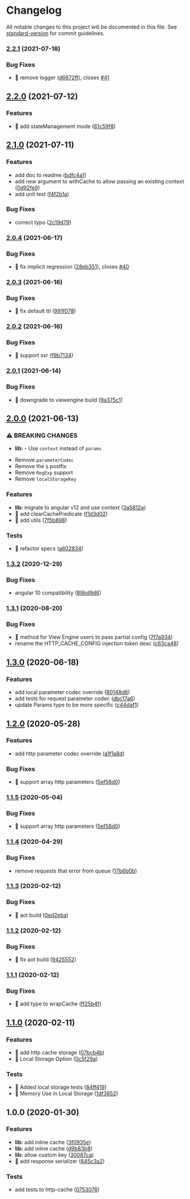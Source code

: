 # Changelog

All notable changes to this project will be documented in this file. See [standard-version](https://github.com/conventional-changelog/standard-version) for commit guidelines.

### [2.2.1](https://github.com/ngneat/cashew/compare/v2.2.0...v2.2.1) (2021-07-18)


### Bug Fixes

* 🐛 remove logger ([d6672ff](https://github.com/ngneat/cashew/commit/d6672ffaf62371b817b4d02a9ddba9d71e154d91)), closes [#41](https://github.com/ngneat/cashew/issues/41)

## [2.2.0](https://github.com/ngneat/cashew/compare/v2.1.0...v2.2.0) (2021-07-12)


### Features

* 🎸 add stateManagement mode ([61c59f8](https://github.com/ngneat/cashew/commit/61c59f8288cb4d27996be5091ec12a2165ae025a))

## [2.1.0](https://github.com/ngneat/cashew/compare/v2.0.4...v2.1.0) (2021-07-11)


### Features

* add doc to readme ([bdfc4a1](https://github.com/ngneat/cashew/commit/bdfc4a1e03f8605cd3342d31e8641cc520ad595e))
* add new argument to withCache to allow passing an existing context ([0d92fe9](https://github.com/ngneat/cashew/commit/0d92fe9a21871df3b449bc0860cbaeb82dde8450))
* add unit test ([f4f2b1a](https://github.com/ngneat/cashew/commit/f4f2b1ad8a3660a2bdec1aea4bbc934d7fad36f2))


### Bug Fixes

* correct typo ([2c19d79](https://github.com/ngneat/cashew/commit/2c19d79e443d694167a234d1efd662f852e35912))

### [2.0.4](https://github.com/ngneat/cashew/compare/v2.0.3...v2.0.4) (2021-06-17)


### Bug Fixes

* 🐛 fix implicit regression ([28eb351](https://github.com/ngneat/cashew/commit/28eb351d4adfe2f52c19d3589fb4903f2c3a7c9c)), closes [#40](https://github.com/ngneat/cashew/issues/40)

### [2.0.3](https://github.com/ngneat/cashew/compare/v2.0.2...v2.0.3) (2021-06-16)


### Bug Fixes

* 🐛 fix default ttl ([991f078](https://github.com/ngneat/cashew/commit/991f0782fc321555a75c115f046ecbde747cbb9a))

### [2.0.2](https://github.com/ngneat/cashew/compare/v2.0.1...v2.0.2) (2021-06-16)


### Bug Fixes

* 🐛 support ssr ([f9b7134](https://github.com/ngneat/cashew/commit/f9b71340dc01155f1ef2f731996772db5a8ef7d2))

### [2.0.1](https://github.com/ngneat/cashew/compare/v2.0.0...v2.0.1) (2021-06-14)


### Bug Fixes

* 🐛 downgrade to viewengine build ([9a375c1](https://github.com/ngneat/cashew/commit/9a375c1402855605018642465584a1dbf8658426))

## [2.0.0](https://github.com/ngneat/cashew/compare/v1.3.2...v2.0.0) (2021-06-13)


### ⚠ BREAKING CHANGES

* **lib:** - Use `context` instead of `params`
- Remove `parameterCodec`
- Remove the `$` postfix
- Remove `RegExp` support
- Remove `localStorageKey`

### Features

* **lib:** migrate to angular v12 and use context ([3a5812a](https://github.com/ngneat/cashew/commit/3a5812ae75bed9a2c01fbc59ed680d1fb9f8570c))
* 🎸 add clearCachePredicate ([f1d3d02](https://github.com/ngneat/cashew/commit/f1d3d02791b26a19f47b6089d1b9b91ad5c6bbfe))
* 🎸 add utils ([7f5b898](https://github.com/ngneat/cashew/commit/7f5b898f1bba6d994470d7b46b3580e2d0ca6539))


### Tests

* 💍 refactor specs ([a602834](https://github.com/ngneat/cashew/commit/a6028348a39cfff4d44f1da196bb84e042729d75))

### [1.3.2](https://github.com/ngneat/cashew/compare/v1.3.1...v1.3.2) (2020-12-29)


### Bug Fixes

* angular 10 compatibility ([89bd9d6](https://github.com/ngneat/cashew/commit/89bd9d66e11261bdb444a3f5d05a47fb50179f61))

### [1.3.1](https://github.com/ngneat/cashew/compare/v1.3.0...v1.3.1) (2020-08-20)


### Bug Fixes

* 🐛 method for View Engine users to pass partial config ([7f7a934](https://github.com/ngneat/cashew/commit/7f7a934f851a2245cd5cb10a7601c9fb42738f1d))
* rename the HTTP_CACHE_CONFIG injection token desc ([c63ca48](https://github.com/ngneat/cashew/commit/c63ca484508153ad638af7e9fca58fb0e390155a))

## [1.3.0](https://github.com/ngneat/cashew/compare/v1.2.0...v1.3.0) (2020-06-18)


### Features

* add local parameter codec override ([80148d6](https://github.com/ngneat/cashew/commit/80148d63d9cf79536e21489365208e7dcddeac74))
* add tests for request parameter codec ([dbc17a6](https://github.com/ngneat/cashew/commit/dbc17a68088815d99f897a75a346d06d45ae3c76))
* update Params type to be more specific ([c44daf1](https://github.com/ngneat/cashew/commit/c44daf13bad7b8d52e3f8a57d973c5fadb686513))

## [1.2.0](https://github.com/ngneat/cashew/compare/v1.1.4...v1.2.0) (2020-05-28)


### Features

* add http parameter codec override ([a1f1a8d](https://github.com/ngneat/cashew/commit/a1f1a8d41b3cd03095aad1a2843428a3dd157d97))


### Bug Fixes

* 🐛 support array http parameters ([5ef58d0](https://github.com/ngneat/cashew/commit/5ef58d064f22171d0fb068d0830f0816424d0f3e))

### [1.1.5](https://github.com/ngneat/cashew/compare/v1.1.4...v1.1.5) (2020-05-04)


### Bug Fixes

* 🐛 support array http parameters ([5ef58d0](https://github.com/ngneat/cashew/commit/5ef58d064f22171d0fb068d0830f0816424d0f3e))

### [1.1.4](https://github.com/ngneat/cashew/compare/v1.1.3...v1.1.4) (2020-04-29)


### Bug Fixes

* remove requests that error from queue ([17b6b0b](https://github.com/ngneat/cashew/commit/17b6b0bd1c0da5d4c5cd2cc2a6b7a1596cda10a0))

### [1.1.3](https://github.com/ngneat/cashew/compare/v1.1.2...v1.1.3) (2020-02-12)


### Bug Fixes

* 🐛 aot build ([0ed2eba](https://github.com/ngneat/cashew/commit/0ed2ebac2f78ed15b6771e50fc4db6d54170c5e2))

### [1.1.2](https://github.com/ngneat/cashew/compare/v1.1.1...v1.1.2) (2020-02-12)


### Bug Fixes

* 🐛 fix aot build ([9425552](https://github.com/ngneat/cashew/commit/9425552ed57e0ceecc551309e9b6d2f9719886f6))

### [1.1.1](https://github.com/ngneat/cashew/compare/v1.1.0...v1.1.1) (2020-02-12)


### Bug Fixes

* 🐛 add type to wrapCache ([ff25b4f](https://github.com/ngneat/cashew/commit/ff25b4fce7ed2d4e7780070cfd9233b82e2b1f00))

## [1.1.0](https://github.com/ngneat/cashew/compare/v1.0.0...v1.1.0) (2020-02-11)


### Features

* 🎸 add http cache storage ([07bcb4b](https://github.com/ngneat/cashew/commit/07bcb4ba2f56b2b22877a2cb915f9ca8c030e19e))
* 🎸 Local Storage Option ([0c5f29a](https://github.com/ngneat/cashew/commit/0c5f29a56d189af9b8aca1641e595a847ecbece5))


### Tests

* 💍 Added local storage tests ([84ff419](https://github.com/ngneat/cashew/commit/84ff419277b3b282aa055c2f997ca634933b6513))
* 💍 Memory Use in Local Storage ([1df3852](https://github.com/ngneat/cashew/commit/1df3852803b1cf05c005cc46cf7f8b50c0d19351))

## 1.0.0 (2020-01-30)


### Features

* **lib:** add inline cache ([3f0935e](https://github.com/ngneat/cashew/commit/3f0935eaa2714064d4bbb96d8a756e7ccb2da0cb))
* **lib:** add inline cache ([d9b83b8](https://github.com/ngneat/cashew/commit/d9b83b8c6a6e54c81b102d4670ac21fe6ddd38fd))
* **lib:** allow custom key ([30087ca](https://github.com/ngneat/cashew/commit/30087ca3777c641a897308a0310d29fe18bfb72a))
* 🎸 add response serializer ([645c3a2](https://github.com/ngneat/cashew/commit/645c3a2d4851a59b37715c4a0c3739ebf7971398))


### Tests

* add tests to http-cache ([0753076](https://github.com/ngneat/cashew/commit/0753076f319760bc0b20c187e52f0f1544900a53))
